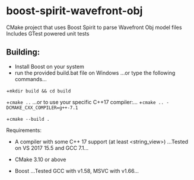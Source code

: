 # boost-spirit-wavefront-obj


CMake project that uses Boost Spirit to parse Wavefront Obj model files
Includes GTest powered unit tests


## Building:
+ Install Boost on your system
+ run the provided build.bat file on Windows
...or type the following commands...

+`mkdir build && cd build`

+`cmake ..`
...or to use your specific C++17 compiler:...
+`cmake .. -DCMAKE_CXX_COMPILER=g++-7.1`

+`cmake --build .`


Requirements:
+ A compiler with some C++ 17 support (at least <string_view>)
...Tested on VS 2017 15.5 and GCC 7.1...

+ CMake 3.10 or above

+ Boost
...Tested GCC with v1.58, MSVC with v1.66...
